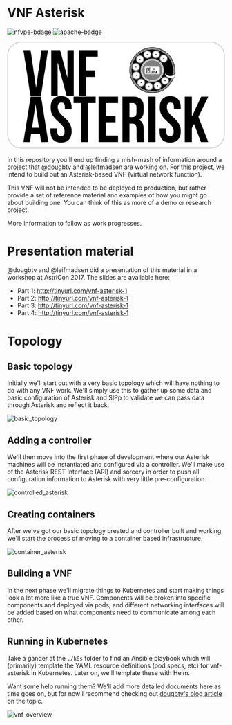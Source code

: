 # VNF Asterisk

![nfvpe-bdage](https://img.shields.io/badge/nfvpe-approved-green.svg) ![apache-badge](https://img.shields.io/badge/license-Apache%20v2-blue.svg)

![logo][logo]

In this repository you'll end up finding a mish-mash of information around a
project that [@dougbtv](https://github.com/dougbtv) and [@leifmadsen](https://github.com/leifmadsen) are working on. For this project, we
intend to build out an Asterisk-based VNF (virtual network function).

This VNF will not be intended to be deployed to production, but rather provide
a set of reference material and examples of how you might go about building
one. You can think of this as more of a demo or research project.

More information to follow as work progresses.

# Presentation material

@dougbtv and @leifmadsen did a presentation of this material in a workshop at AstriCon 2017. The slides are available here:

* Part 1: http://tinyurl.com/vnf-asterisk-1
* Part 2: http://tinyurl.com/vnf-asterisk-1
* Part 3: http://tinyurl.com/vnf-asterisk-1
* Part 4: http://tinyurl.com/vnf-asterisk-1

# Topology

## Basic topology

Initially we'll start out with a very basic topology which will have nothing to
do with any VNF work. We'll simply use this to gather up some data and basic
configuration of Asterisk and SIPp to validate we can pass data through
Asterisk and reflect it back.

![basic_topology][basic_topology]

## Adding a controller

We'll then move into the first phase of development where our Asterisk machines
will be instantiated and configured via a controller. We'll make use of the
Asterisk REST Interface (ARI) and sorcery in order to push all configuration
information to Asterisk with very little pre-configuration.

![controlled_asterisk][controlled_asterisk]

## Creating containers

After we've got our basic topology created and controller built and working,
we'll start the process of moving to a container based infrastructure.

![container_asterisk][container_asterisk]

## Building a VNF

In the next phase we'll migrate things to Kubernetes and start making things
look a lot more like a true VNF. Components will be broken into specific
components and deployed via pods, and different networking interfaces will be
added based on what components need to communicate among each other.

## Running in Kubernetes

Take a gander at the `./k8s` folder to find an Ansible playbook which will (primarily) template the YAML resource definitions (pod specs, etc) for vnf-asterisk in Kubernetes. Later on, we'll template these with Helm.

Want some help running them? We'll add more detailed documents here as time goes on, but for now I recommend checking out [dougbtv's blog article](http://dougbtv.com/nfvpe/2017/05/30/vnf-asterisk-kubernetes/) on the topic.

![vnf_overview][vnf_overview]

[basic_topology]: images/basic_topology.png
[controlled_asterisk]: images/controlled_asterisk.png
[container_asterisk]: images/container_asterisk.png
[vnf_overview]: images/vnf_overview.png
[logo]: images/vnf-asterisk-controller-logo.png
